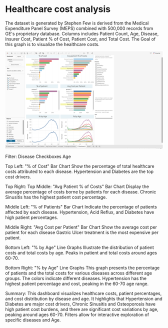 
# Healthcare cost analysis

The dataset is generated by Stephen Few is derived from the Medical Expenditure Panel Survey (MEPS) combined with 500,000 records from GE's proprietary database. Columns includes Patient Count, Age, Disease, Insurer Cost, Patient % of Cost, Patient Cost, and Total Cost. The Goal of this graph is to visualize the healthcare costs. 

<img src="https://github.com/HsuAthena/Tableau/blob/main/Image/Healthcare%20Cost%20Dashboard.png" alt="Cost of Healthcare Dashboard">

Filter:
Disease Checkboxes
Age


Top Left: "% of Cost" Bar Chart
Show the percentage of total healthcare costs attributed to each disease.
Hypertension and Diabetes are the top cost drivers.

Top Right: Top Middle: "Avg Patient % of Costs" Bar Chart
Display the average percentage of costs borne by patients for each disease.
Chronic Sinusitis has the highest patient cost percentage.

Middle Left: "% of Patients" Bar Chart 
Indicate the percentage of patients affected by each disease.
Hypertension, Acid Reflux, and Diabetes have high patient percentages.


Middle Right: "Avg Cost per Patient" Bar Chart
Show the average cost per patient for each disease
Gastric Ulcer treatment is the most expensive per patient.

Bottom Left: "% by Age" Line Graphs
Illustrate the distribution of patient costs and total costs by age.
Peaks in patient and total costs around ages 60-70.

Bottom Right: "% by Age" Line Graphs
This graph presents the percentage of patients and the total costs for various diseases across different age groups. The colors indicate different diseases.
Hypertension has the highest patient percentage and cost, peaking in the 60-70 age range.


Summary:
This dashboard visualizes healthcare costs, patient percentages, and cost distribution by disease and age. It highlights that Hypertension and Diabetes are major cost drivers, Chronic Sinusitis and Osteoporosis have high patient cost burdens, and there are significant cost variations by age, peaking around ages 60-70. Filters allow for interactive exploration of specific diseases and Age.


